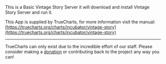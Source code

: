 This is a Basic Vintage Story Server it will download and install Vintage Story Server and run it.

This App is supplied by TrueCharts, for more information visit the manual: [https://truecharts.org/charts/incubator/vintage-story](https://truecharts.org/charts/incubator/vintage-story)

---

TrueCharts can only exist due to the incredible effort of our staff.
Please consider making a [donation](https://truecharts.org/sponsor) or contributing back to the project any way you can!
